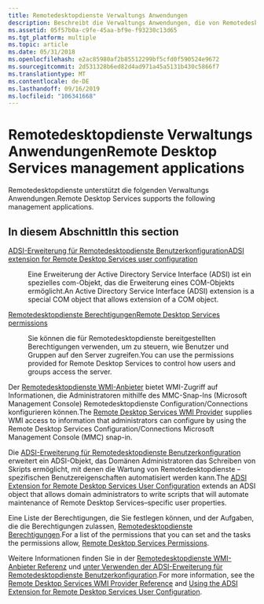 ```yaml
---
title: Remotedesktopdienste Verwaltungs Anwendungen
description: Beschreibt die Verwaltungs Anwendungen, die von Remotedesktopdienste unterstützt werden.
ms.assetid: 05f57b0a-c9fe-45aa-bf9e-f93230c13d65
ms.tgt_platform: multiple
ms.topic: article
ms.date: 05/31/2018
ms.openlocfilehash: e2ac85980af2b85512299bf5cfd0f590524e9672
ms.sourcegitcommit: 2d531328b6ed82d4ad971a45a5131b430c5866f7
ms.translationtype: MT
ms.contentlocale: de-DE
ms.lasthandoff: 09/16/2019
ms.locfileid: "106341668"
---
```

# <a name="remote-desktop-services-management-applications"></a><span data-ttu-id="5c70e-103">Remotedesktopdienste Verwaltungs Anwendungen</span><span class="sxs-lookup"><span data-stu-id="5c70e-103">Remote Desktop Services management applications</span></span>

<span data-ttu-id="5c70e-104">Remotedesktopdienste unterstützt die folgenden Verwaltungs Anwendungen.</span><span class="sxs-lookup"><span data-stu-id="5c70e-104">Remote Desktop Services supports the following management applications.</span></span>

## <a name="in-this-section"></a><span data-ttu-id="5c70e-105">In diesem Abschnitt</span><span class="sxs-lookup"><span data-stu-id="5c70e-105">In this section</span></span>

<dl> <dt>

[<span data-ttu-id="5c70e-106">ADSI-Erweiterung für Remotedesktopdienste Benutzerkonfiguration</span><span class="sxs-lookup"><span data-stu-id="5c70e-106">ADSI extension for Remote Desktop Services user configuration</span></span>](adsi-extension-for-terminal-services-user-configuration.md)
</dt> <dd>

<span data-ttu-id="5c70e-107">Eine Erweiterung der Active Directory Service Interface (ADSI) ist ein spezielles com-Objekt, das die Erweiterung eines COM-Objekts ermöglicht.</span><span class="sxs-lookup"><span data-stu-id="5c70e-107">An Active Directory Service Interface (ADSI) extension is a special COM object that allows extension of a COM object.</span></span>

</dd> <dt>

[<span data-ttu-id="5c70e-108">Remotedesktopdienste Berechtigungen</span><span class="sxs-lookup"><span data-stu-id="5c70e-108">Remote Desktop Services permissions</span></span>](terminal-services-permissions.md)
</dt> <dd>

<span data-ttu-id="5c70e-109">Sie können die für Remotedesktopdienste bereitgestellten Berechtigungen verwenden, um zu steuern, wie Benutzer und Gruppen auf den Server zugreifen.</span><span class="sxs-lookup"><span data-stu-id="5c70e-109">You can use the permissions provided for Remote Desktop Services to control how users and groups access the server.</span></span>

</dd> </dl>

<span data-ttu-id="5c70e-110">Der [Remotedesktopdienste WMI-Anbieter](terminal-services-wmi-provider.md) bietet WMI-Zugriff auf Informationen, die Administratoren mithilfe des MMC-Snap-Ins (Microsoft Management Console) Remotedesktopdienste Configuration/Connections konfigurieren können.</span><span class="sxs-lookup"><span data-stu-id="5c70e-110">The [Remote Desktop Services WMI Provider](terminal-services-wmi-provider.md) supplies WMI access to information that administrators can configure by using the Remote Desktop Services Configuration/Connections Microsoft Management Console (MMC) snap-in.</span></span>

<span data-ttu-id="5c70e-111">Die [ADSI-Erweiterung für Remotedesktopdienste Benutzerkonfiguration](adsi-extension-for-terminal-services-user-configuration.md) erweitert ein ADSI-Objekt, das Domänen Administratoren das Schreiben von Skripts ermöglicht, mit denen die Wartung von Remotedesktopdienste – spezifischen Benutzereigenschaften automatisiert werden kann.</span><span class="sxs-lookup"><span data-stu-id="5c70e-111">The [ADSI Extension for Remote Desktop Services User Configuration](adsi-extension-for-terminal-services-user-configuration.md) extends an ADSI object that allows domain administrators to write scripts that will automate maintenance of Remote Desktop Services–specific user properties.</span></span>

<span data-ttu-id="5c70e-112">Eine Liste der Berechtigungen, die Sie festlegen können, und der Aufgaben, die die Berechtigungen zulassen, [Remotedesktopdienste Berechtigungen](terminal-services-permissions.md).</span><span class="sxs-lookup"><span data-stu-id="5c70e-112">For a list of the permissions that you can set and the tasks the permissions allow, [Remote Desktop Services Permissions](terminal-services-permissions.md).</span></span>

<span data-ttu-id="5c70e-113">Weitere Informationen finden Sie in der [Remotedesktopdienste WMI-Anbieter Referenz](terminal-services-wmi-provider-reference.md) und [unter Verwenden der ADSI-Erweiterung für Remotedesktopdienste Benutzerkonfiguration](using-the-adsi-extension-for-terminal-services-user-configuration.md).</span><span class="sxs-lookup"><span data-stu-id="5c70e-113">For more information, see the [Remote Desktop Services WMI Provider Reference](terminal-services-wmi-provider-reference.md) and [Using the ADSI Extension for Remote Desktop Services User Configuration](using-the-adsi-extension-for-terminal-services-user-configuration.md).</span></span>

 

 




